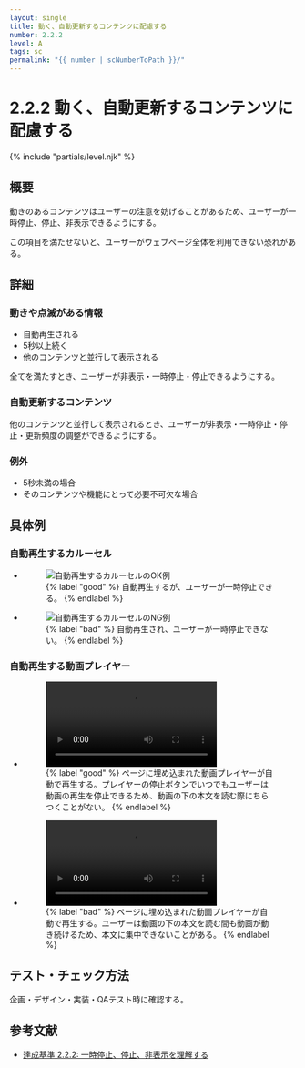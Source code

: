 ```yaml
---
layout: single
title: 動く、自動更新するコンテンツに配慮する
number: 2.2.2
level: A
tags: sc
permalink: "{{ number | scNumberToPath }}/"
---
```


# 2.2.2 動く、自動更新するコンテンツに配慮する

{% include "partials/level.njk" %}

## 概要

動きのあるコンテンツはユーザーの注意を妨げることがあるため、ユーザーが一時停止、停止、非表示できるようにする。

この項目を満たせないと、ユーザーがウェブページ全体を利用できない恐れがある。

## 詳細

### 動きや点滅がある情報

- 自動再生される
- 5秒以上続く
- 他のコンテンツと並行して表示される

全てを満たすとき、ユーザーが非表示・一時停止・停止できるようにする。

### 自動更新するコンテンツ

他のコンテンツと並行して表示されるとき、ユーザーが非表示・一時停止・停止・更新頻度の調整ができるようにする。

### 例外

- 5秒未満の場合
- そのコンテンツや機能にとって必要不可欠な場合

## 具体例

### 自動再生するカルーセル

<ul class="Figurelist">
<li>
<figure>
<img src="/img/2/2/2/2.2.2_1_OK.svg" alt="自動再生するカルーセルのOK例" />
<figcaption>
{% label "good" %}
自動再生するが、ユーザーが一時停止できる。
{% endlabel %}
</figcaption>
</figure>
</li>
<li>
<figure>
<img src="/img/2/2/2/2.2.2_1_NG.svg" alt="自動再生するカルーセルのNG例" />
<figcaption>
{% label "bad" %}
自動再生され、ユーザーが一時停止できない。
{% endlabel %}
</figcaption>
</figure>
</li>
</ul>

### 自動再生する動画プレイヤー

<ul class="Figurelist">
<li>
<figure>
<video controls>
<source src="/img/2/2/2/2.2.2_2_OK.mp4">
</video>
<figcaption>
{% label "good" %}
ページに埋め込まれた動画プレイヤーが自動で再生する。プレイヤーの停止ボタンでいつでもユーザーは動画の再生を停止できるため、動画の下の本文を読む際にちらつくことがない。
{% endlabel %}
</figcaption>
</figure>
</li>
<li>
<figure>
<video controls>
<source src="/img/2/2/2/2.2.2_2_NG.mp4">
</video>
<figcaption>
{% label "bad" %}
ページに埋め込まれた動画プレイヤーが自動で再生する。ユーザーは動画の下の本文を読む間も動画が動き続けるため、本文に集中できないことがある。
{% endlabel %}
</figcaption>
</figure>
</li>
</ul>

## テスト・チェック方法

企画・デザイン・実装・QAテスト時に確認する。

## 参考文献

- [達成基準 2.2.2: 一時停止、停止、非表示を理解する](https://waic.jp/docs/WCAG21/Understanding/pause-stop-hide.html)
